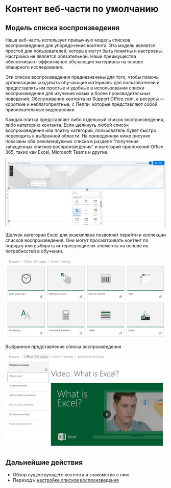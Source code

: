 # <a name="webpart-default-content"></a>Контент веб-части по умолчанию

## <a name="the-playlist-model"></a>Модель списка воспроизведения

Наша веб-часть использует привычную модель списков воспроизведения для упорядочения контента.  Эта модель является простой для пользователей, которые могут быть понятны и настроены.  Настройка не является обязательной.  Наши преимущества обеспечивают эффективное обучающие материалы на основе обширного исследования.

Эти списки воспроизведения предназначены для того, чтобы помочь организациям создавать обучающие материалы для пользователей и предоставлять им простые и удобные в использовании списки воспроизведения для изучения новых и более производительных поведений. Обслуживание контента из Support.Office.com, а ресурсы — короткие и неблагоприятные, с Пеппи, которые представляют собой привлекательные видеоролики. 

Каждая плитка представляет либо отдельный список воспроизведения, либо категорию контента. Если щелкнуть любой список воспроизведения или плитку категорий, пользователь будет быстро переходить к выбранной области. На приведенном ниже рисунке показаны оба рекомендуемых списка в разделе "получение запущенных списков воспроизведения" и категорий приложений Office 365, таких как Excel, Microsoft Teams и другие. 

![Представление по умолчанию для веб-части](media/clo365addwebpart.png)

Щелчок категории Excel для экземпляра позволяет перейти к коллекции списков воспроизведения.  Они могут просматривать контент по порядку или выбирать интересующие их элементы на основе их потребностей в обучении. 

![Список воспроизведения веб-части](media/clo365exceltraining.png)

Выбранное представление списка воспроизведения

![Список воспроизведения Excel](media/clo365excelplaylist.png)

## <a name="next-steps"></a>Дальнейшие действия

- Обзор существующего контента и знакомство с ним
- Переход к [настройке списков воспроизведения](customplaylists.md)